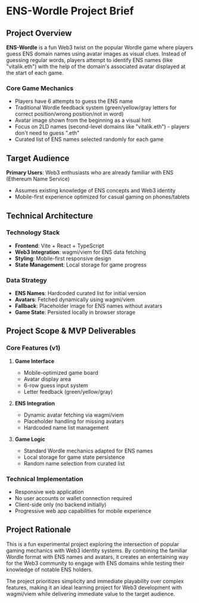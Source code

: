 # ENS-Wordle Project Brief

## Project Overview

**ENS-Wordle** is a fun Web3 twist on the popular Wordle game where players guess ENS domain names using avatar images as visual clues. Instead of guessing regular words, players attempt to identify ENS names (like "vitalik.eth") with the help of the domain's associated avatar displayed at the start of each game.

### Core Game Mechanics
- Players have 6 attempts to guess the ENS name
- Traditional Wordle feedback system (green/yellow/gray letters for correct position/wrong position/not in word)
- Avatar image shown from the beginning as a visual hint
- Focus on 2LD names (second-level domains like "vitalik.eth") - players don't need to guess ".eth"
- Curated list of ENS names selected randomly for each game

## Target Audience

**Primary Users**: Web3 enthusiasts who are already familiar with ENS (Ethereum Name Service)
- Assumes existing knowledge of ENS concepts and Web3 identity
- Mobile-first experience optimized for casual gaming on phones/tablets

## Technical Architecture

### Technology Stack
- **Frontend**: Vite + React + TypeScript
- **Web3 Integration**: wagmi/viem for ENS data fetching
- **Styling**: Mobile-first responsive design
- **State Management**: Local storage for game progress

### Data Strategy
- **ENS Names**: Hardcoded curated list for initial version
- **Avatars**: Fetched dynamically using wagmi/viem
- **Fallback**: Placeholder image for ENS names without avatars
- **Game State**: Persisted locally in browser storage

## Project Scope & MVP Deliverables

### Core Features (v1)
1. **Game Interface**
   - Mobile-optimized game board
   - Avatar display area
   - 6-row guess input system
   - Letter feedback (green/yellow/gray)

2. **ENS Integration**
   - Dynamic avatar fetching via wagmi/viem
   - Placeholder handling for missing avatars
   - Hardcoded name list management

3. **Game Logic**
   - Standard Wordle mechanics adapted for ENS names
   - Local storage for game state persistence
   - Random name selection from curated list

### Technical Implementation
- Responsive web application
- No user accounts or wallet connection required
- Client-side only (no backend initially)
- Progressive web app capabilities for mobile experience

## Project Rationale

This is a fun experimental project exploring the intersection of popular gaming mechanics with Web3 identity systems. By combining the familiar Wordle format with ENS names and avatars, it creates an entertaining way for the Web3 community to engage with ENS domains while testing their knowledge of notable ENS holders.

The project prioritizes simplicity and immediate playability over complex features, making it an ideal learning project for Web3 development with wagmi/viem while delivering immediate value to the target audience.